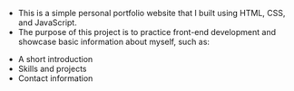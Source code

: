 - This is a simple personal portfolio website that I built using HTML, CSS, and JavaScript.
- The purpose of this project is to practice front-end development and showcase basic information about myself, such as:
+ A short introduction
+ Skills and projects
+ Contact information